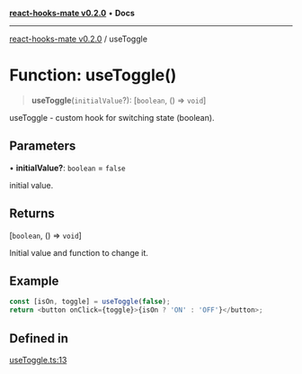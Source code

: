 [**react-hooks-mate v0.2.0**](../README.md) • **Docs**

***

[react-hooks-mate v0.2.0](../README.md) / useToggle

# Function: useToggle()

> **useToggle**(`initialValue`?): [`boolean`, () => `void`]

useToggle - custom hook for switching state (boolean).

## Parameters

• **initialValue?**: `boolean` = `false`

initial value.

## Returns

[`boolean`, () => `void`]

Initial value and function to change it.

## Example

```ts
const [isOn, toggle] = useToggle(false);
return <button onClick={toggle}>{isOn ? 'ON' : 'OFF'}</button>;
```

## Defined in

[useToggle.ts:13](https://github.com/guestDI/hooks-mate/blob/7fcffaab145279ba879492f8d016e618100679c0/src/hooks/useToggle.ts#L13)
